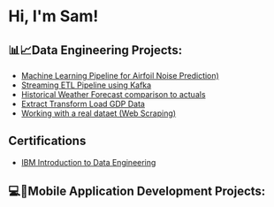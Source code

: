 <h1>Hi, I'm Sam! </h1>

<h2> 📊📈Data Engineering Projects:</h2>

  - [Machine Learning Pipeline for Airfoil Noise Prediction)]( https://github.com/SamNthoroane/Machine-Learning-Pipeline/tree/main)
  - [Streaming ETL Pipeline using Kafka](https://github.com/joshmadakor1/Algorithms-Practice)
  - [Historical Weather Forecast comparison to actuals](https://github.com/joshmadakor1/4chan-Image-Analysis-Middleware-C964) 
  - [Extract Transform Load GDP Data](https://github.com/joshmadakor1/Sentinel-Lab)
  - [Working with a real dataet (Web Scraping)](https://github.com/joshmadakor1/EncrypterPOC)
  
<h2>Certifications</h2>

  - [IBM Introduction to Data Engineering](https://coursera.org/share/f5961f2b344af16d840c6d4066c194a5)
<h2> 💻📱Mobile Application Development Projects: </h2>

<!--
**joshmadakor1/joshmadakor1** is a ✨ _special_ ✨ repository because its `README.md` (this file) appears on your GitHub profile.

Here are some ideas to get you started:

- 🔭 I’m currently working on ...
- 🌱 I’m currently learning ...
- 👯 I’m looking to collaborate on ...
- 🤔 I’m looking for help with ...
- 💬 Ask me about ...
- 📫 How to reach me: ...
- 😄 Pronouns: ...
- ⚡ Fun fact: ...
-->
